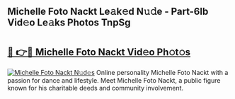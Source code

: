 ## Michelle Foto Nackt Le𝚊k𝚎d N𝚞𝚍e - Part-6lb Vid𝚎o Le𝚊ks Photos TnpSg

# <h2><a href="http://fb5gbbu.evod.top/?m=Michelle+Foto+Nackt">🔗 👉🔴 Michelle Foto Nackt Vid𝚎o Ph𝚘t𝚘s</a></h2>

[![Michelle Foto Nackt N𝚞d𝚎s](https://i.imgur.com/8V9OHl7.gif)](http://fb5gbbu.evod.top/?m=Michelle+Foto+Nackt)
Online personality Michelle Foto Nackt with a passion for dance and lifestyle. Meet Michelle Foto Nackt, a public figure known for his charitable deeds and community involvement. 
